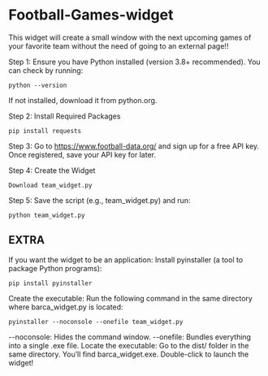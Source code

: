 # Football-Games-widget
This widget will create a small window with the next upcoming games of your favorite team without the need of going to an external page!!

Step 1:
  Ensure you have Python installed (version 3.8+ recommended). You can check by running:
  
    python --version
    
  If not installed, download it from python.org.
    
Step 2: 
  Install Required Packages
  
    pip install requests
    
Step 3:
  Go to https://www.football-data.org/ and sign up for a free API key.
  Once registered, save your API key for later.

Step 4: Create the Widget
    
    Download team_widget.py

Step 5:
  Save the script (e.g., team_widget.py) and run:
  
    python team_widget.py


## EXTRA ##
If you want the widget to be an application:
  Install pyinstaller (a tool to package Python programs):
  
    pip install pyinstaller
Create the executable:
  Run the following command in the same directory where barca_widget.py is located:

    pyinstaller --noconsole --onefile team_widget.py
    
  --noconsole: Hides the command window.
  --onefile: Bundles everything into a single .exe file.
Locate the executable:
  Go to the dist/ folder in the same directory.
  You’ll find barca_widget.exe. Double-click to launch the widget!
